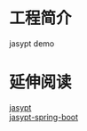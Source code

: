 # 工程简介
jasypt demo


# 延伸阅读

[jasypt](http://www.jasypt.org/)  
[jasypt-spring-boot](https://github.com/ulisesbocchio/jasypt-spring-boot)